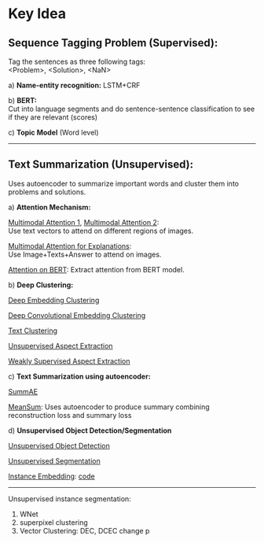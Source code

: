 # Key Idea

## Sequence Tagging Problem (Supervised):
Tag the sentences as three following tags: <br>
\<Problem\>, \<Solution\>, \<NaN\>

a) **Name-entity recognition:** LSTM+CRF <br>

b) **BERT:** <br>
Cut into language segments and do sentence-sentence classification to see if they are relevant (scores)

c) **Topic Model** (Word level)

-----

## Text Summarization (Unsupervised):
Uses autoencoder to summarize important words and cluster them into problems and solutions.


a) **Attention Mechanism:**

[Multimodal Attention 1](https://arxiv.org/pdf/1612.01887.pdf), [Multimodal Attention 2](https://arxiv.org/pdf/1502.03044.pdf): <br>
Use text vectors to attend on different regions of images.

[Multimodal Attention for Explanations](http://openaccess.thecvf.com/content_cvpr_2018/papers/Park_Multimodal_Explanations_Justifying_CVPR_2018_paper.pdf): <br>
Use Image+Texts+Answer to attend on images.

[Attention on BERT](https://drive.google.com/file/d/1e0WA8t0T0xvngTuMk01rbMeJySxynGE8/view): Extract attention from BERT model.

b) **Deep Clustering:**

[Deep Embedding Clustering](http://proceedings.mlr.press/v48/xieb16.pdf)

[Deep Convolutional Embedding Clustering](https://xifengguo.github.io/papers/ICONIP17-DCEC.pdf)

[Text Clustering](https://www.aclweb.org/anthology/D19-5405.pdf)

[Unsupervised Aspect Extraction](https://www.comp.nus.edu.sg/~leews/publications/acl17.pdf)

[Weakly Supervised Aspect Extraction](https://stangelid.github.io/emnlp18oposum.pdf)

c) **Text Summarization using autoencoder:**

[SummAE](https://www.groundai.com/project/summae-zero-shot-abstractive-text-summarization-using-length-agnostic-auto-encoders/1)

[MeanSum](https://arxiv.org/pdf/1810.05739.pdf): Uses autoencoder to produce summary combining reconstruction loss and summary loss

d) **Unsupervised Object Detection/Segmentation**

[Unsupervised Object Detection](https://arxiv.org/pdf/1808.04593.pdf)

[Unsupervised Segmentation](https://kanezaki.github.io/pytorch-unsupervised-segmentation/ICASSP2018_kanezaki.pdf)

[Instance Embedding](https://towardsdatascience.com/instance-embedding-instance-segmentation-without-proposals-31946a7c53e1): [code](https://github.com/nyoki-mtl/pytorch-discriminative-loss)


------
Unsupervised instance segmentation: <br>
1) WNet
2) superpixel clustering
3) Vector Clustering: DEC, DCEC change p





   